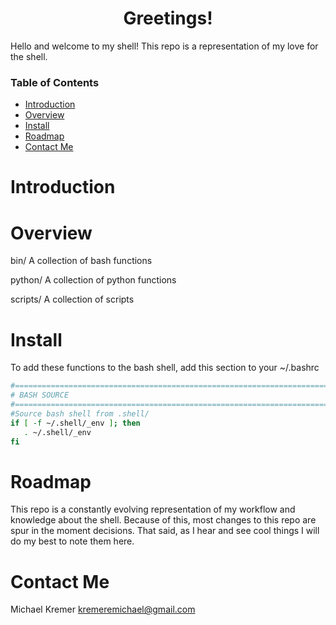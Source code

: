 <div align="center">

# Greetings!

</div>

Hello and welcome to my shell! This repo is a representation of my love for
the shell. 


### Table of Contents
- [Introduction](#introduction)
- [Overview](#overview)
- [Install](#install)
- [Roadmap](#roadmap)
- [Contact Me](#contact-me)

# Introduction

# Overview

bin/
A collection of bash functions

python/
A collection of python functions

scripts/
A collection of scripts

# Install

To add these functions to the bash shell, add this section to your ~/.bashrc

```sh
#=============================================================================#
# BASH SOURCE
#=============================================================================#
#Source bash shell from .shell/ 
if [ -f ~/.shell/_env ]; then
   . ~/.shell/_env
fi
```

# Roadmap

This repo is a constantly evolving representation of my workflow and knowledge
about the shell. Because of this, most changes to this repo are spur in the 
moment decisions. That said, as I hear and see cool things I will do my best to
note them here. 

# Contact Me

Michael Kremer <kremeremichael@gmail.com>
